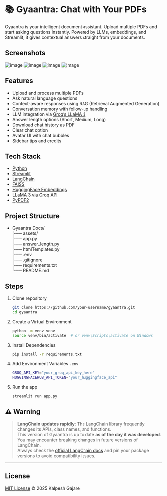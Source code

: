 # 📚 Gyaantra: Chat with Your PDFs 

Gyaantra is your intelligent document assistant. Upload multiple PDFs and start asking questions instantly. Powered by LLMs, embeddings, and Streamlit, it gives contextual answers straight from your documents.


## Screenshots
![image](https://github.com/user-attachments/assets/6b07e989-f310-454b-a3b6-4e082199cf3c)
![image](https://github.com/user-attachments/assets/69964897-023b-4a53-8870-6aa67d5d35aa)
![image](https://github.com/user-attachments/assets/509046a5-1bbd-4bad-8ef1-dcae87ca5731)
![image](https://github.com/user-attachments/assets/617a851f-154c-46d2-bf60-1300187f9cbc)

## Features

- Upload and process multiple PDFs
-  Ask natural language questions
-  Context-aware responses using RAG (Retrieval Augmented Generation)
-  Conversation memory with follow-up handling
-  LLM integration via [Groq’s LLaMA 3](https://groq.com/)
-  Answer length options (Short, Medium, Long)
-  Download chat history as PDF
-  Clear chat option
-  Avatar UI with chat bubbles
-  Sidebar tips and credits



##  Tech Stack

- [Python](https://www.python.org/)
- [Streamlit](https://streamlit.io/)
- [LangChain](https://www.langchain.com/)
- [FAISS](https://github.com/facebookresearch/faiss)
- [HuggingFace Embeddings](https://huggingface.co/)
- [LLaMA 3 via Groq API](https://groq.com/)
- [PyPDF2](https://pypi.org/project/PyPDF2/)


##  Project Structure

  - Gyaantra Docs/  
  ├── assets/   
  ├── app.py   
  ├── answer_length.py   
  ├── htmlTemplates.py  
  ├── .env   
  ├── .gitignore  
  ├── requirements.txt  
  └── README.md  

## Steps
  1. Clone repository
     ```bash
     git clone https://github.com/your-username/gyaantra.git
     cd gyaantra
     ```
  2. Create a Virtual Environment
     ```bash
     python -m venv venv  
     source venv/bin/activate  # or venv\Scripts\activate on Windows
     ```
  3. Install Dependencies
     ```bash
     pip install -r requirements.txt
     ```
  4. Add Environment Variables ```.env```
     ```bash
     GROQ_API_KEY="your_groq_api_key_here"
     HUGGINGFACEHUB_API_TOKEN="your_huggingface_api"
     ```
  5. Run the app
     ```bash
     streamlit run app.py
     ```

## ⚠️ Warning

> **LangChain updates rapidly**: The LangChain library frequently changes its APIs, class names, and functions.  
> This version of Gyaantra is up to date **as of the day it was developed**.  
> You may encounter breaking changes in future versions of LangChain.  
> Always check the [official LangChain docs](https://docs.langchain.com) and pin your package versions to avoid compatibility issues.

---
## License 
[MIT License](LICENSE) © 2025 Kalpesh Gajare


